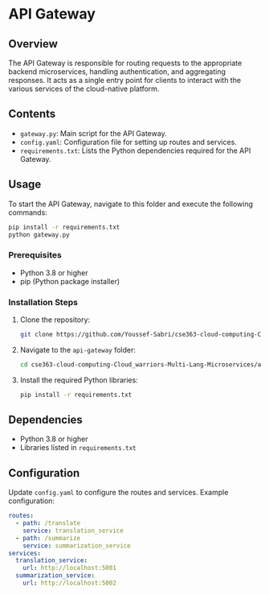# API Gateway

## Overview
The API Gateway is responsible for routing requests to the appropriate backend microservices, handling authentication, and aggregating responses. It acts as a single entry point for clients to interact with the various services of the cloud-native platform.

## Contents
- `gateway.py`: Main script for the API Gateway.
- `config.yaml`: Configuration file for setting up routes and services.
- `requirements.txt`: Lists the Python dependencies required for the API Gateway.

## Usage
To start the API Gateway, navigate to this folder and execute the following commands:
```bash
pip install -r requirements.txt
python gateway.py
```
### Prerequisites
- Python 3.8 or higher
- pip (Python package installer)

### Installation Steps
1. Clone the repository:
    ```bash
    git clone https://github.com/Youssef-Sabri/cse363-cloud-computing-Cloud_warriors-Multi-Lang-Microservices.git
    ```
2. Navigate to the `api-gateway` folder:
    ```bash
    cd cse363-cloud-computing-Cloud_warriors-Multi-Lang-Microservices/api-gateway
    ```
3. Install the required Python libraries:
    ```bash
    pip install -r requirements.txt
    ```

## Dependencies
- Python 3.8 or higher
- Libraries listed in `requirements.txt`

## Configuration
Update `config.yaml` to configure the routes and services. Example configuration:
```yaml
routes:
  - path: /translate
    service: translation_service
  - path: /summarize
    service: summarization_service
services:
  translation_service:
    url: http://localhost:5001
  summarization_service:
    url: http://localhost:5002
```

